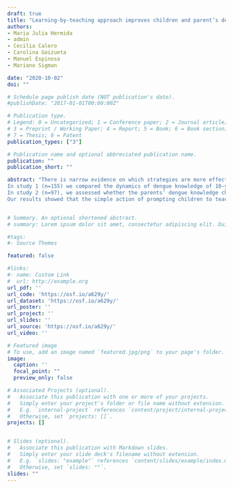 ```yaml
---
draft: true
title: "Learning-by-teaching approach improves children and parent’s dengue knowledge (under review)"
authors:
- Maria Julia Hermida
- admin
- Cecilia Calero
- Carolina Goizueta
- Manuel Espinosa
- Mariano Sigman

date: "2020-10-02"
doi: ""

# Schedule page publish date (NOT publication's date).
#publishDate: "2017-01-01T00:00:00Z"

# Publication type.
# Legend: 0 = Uncategorized; 1 = Conference paper; 2 = Journal article;
# 3 = Preprint / Working Paper; 4 = Report; 5 = Book; 6 = Book section;
# 7 = Thesis; 8 = Patent
publication_types: ["3"]

# Publication name and optional abbreviated publication name.
publication: ""
publication_short: ""

abstract: "There is narrow evidence on which strategies are more effective to disseminate public health information. This is particularly relevant for many neglected diseases, as dengue, for which social habits have a great prevention capacity. We investigated whether learning by teaching can amplify the impact of dengue disease school talks.
In study 1 (n=155) we compared the dynamics of dengue knowledge of 10-year-old children who -after receiving a dengue talk- a) listened to an unrelated topic; b) read a booklet with information about dengue, c) taught their parents about dengue, or d) taught their parents about dengue, using the booklet. Results showed that children that taught to their parents what they had learned boosted their learning, including long-term retention, only when the teaching process is scaffolded with visual material.
In study 2 (n=97), we assessed whether the parents’ dengue knowledge changed after interacting with their children, in comparison with parents learning about dengue from an expert or about an unrelated topic. Results indicated that parents learned from their children the same as from an expert, and significantly more than a control group (which learned about an unrelated topic).
Our results showed that the simple action of prompting children to teach consolidated their own knowledge and broadcasted it effectively to their parents. This is then a costless strategy with potential for information spreading that might translate to public health strengthening."


# Summary. An optional shortened abstract.
# summary: Lorem ipsum dolor sit amet, consectetur adipiscing elit. Duis posuere tellus ac convallis placerat. Proin tincidunt magna sed ex sollicitudin condimentum.

#tags:
#- Source Themes

featured: false

#links:
#- name: Custom Link
#  url: http://example.org
url_pdf: ''
url_code: 'https://osf.io/a629y/'
url_dataset: 'https://osf.io/a629y/'
url_poster: ''
url_project: ''
url_slides: ''
url_source: 'https://osf.io/a629y/'
url_video: ''

# Featured image
# To use, add an image named `featured.jpg/png` to your page's folder. 
image:
  caption: ''
  focal_point: ""
  preview_only: false

# Associated Projects (optional).
#   Associate this publication with one or more of your projects.
#   Simply enter your project's folder or file name without extension.
#   E.g. `internal-project` references `content/project/internal-project/index.md`.
#   Otherwise, set `projects: []`.
projects: []


# Slides (optional).
#   Associate this publication with Markdown slides.
#   Simply enter your slide deck's filename without extension.
#   E.g. `slides: "example"` references `content/slides/example/index.md`.
#   Otherwise, set `slides: ""`.
slides: ""
---
```

